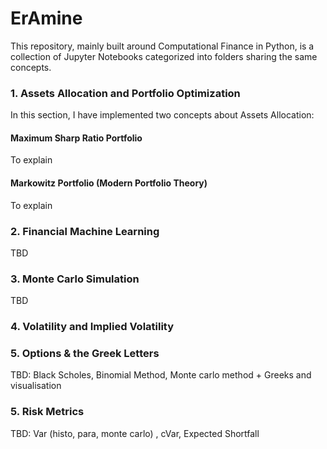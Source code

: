 # ErAmine

This repository, mainly built around Computational Finance in Python, is a collection of Jupyter Notebooks categorized into folders sharing the same concepts.

### 1. Assets Allocation and Portfolio Optimization

In this section, I have implemented two concepts about Assets Allocation:
#### Maximum Sharp Ratio Portfolio

To explain

#### Markowitz Portfolio (Modern Portfolio Theory)

To explain

### 2. Financial Machine Learning

TBD

### 3. Monte Carlo Simulation

TBD

### 4. Volatility and Implied Volatility



### 5. Options & the Greek Letters

TBD: Black Scholes, Binomial Method, Monte carlo method + Greeks and visualisation

### 5. Risk Metrics

TBD: Var (histo, para, monte carlo) , cVar, Expected Shortfall
